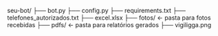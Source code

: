 seu-bot/
├── bot.py
├── config.py
├── requirements.txt
├── telefones_autorizados.txt
├── excel.xlsx
├── fotos/           ← pasta para fotos recebidas
├── pdfs/            ← pasta para relatórios gerados
├── vigiligga.png
